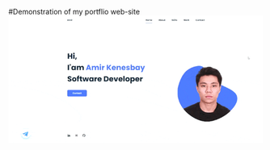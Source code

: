 #Demonstration of my portflio web-site
![Alt Text](https://github.com/amirkenesbay/Portfolio/blob/master/assets/img/ezgif.com-gif-maker%20(1).gif)
